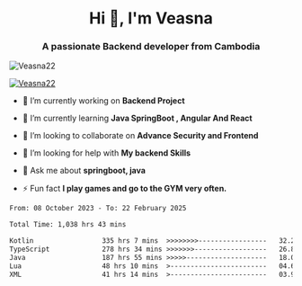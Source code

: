 <h1 align="center">Hi 👋, I'm Veasna</h1>
<h3 align="center">A passionate Backend developer from Cambodia</h3>

<p align="left"> <img src="https://komarev.com/ghpvc/?username=Veasna22&label=Profile%20views&color=0e75b6&style=flat" alt="Veasna22" /> </p>

<p align="left"> <a href="https://github.com/ryo-ma/github-profile-trophy"><img src="https://github-profile-trophy.vercel.app/?username=veasna22&theme=dracula" alt="Veasna22" /></a> </p>

- 🔭 I’m currently working on **Backend Project**

- 🌱 I’m currently learning **Java SpringBoot , Angular And React**

- 👯 I’m looking to collaborate on **Advance Security and Frontend**

- 🤝 I’m looking for help with **My backend Skills**

- 💬 Ask me about **springboot, java**

- ⚡ Fun fact **I play games and go to the GYM very often.**

<!--START_SECTION:waka-->

```txt
From: 08 October 2023 - To: 22 February 2025

Total Time: 1,038 hrs 43 mins

Kotlin                 335 hrs 7 mins  >>>>>>>>-----------------   32.26 %
TypeScript             278 hrs 34 mins >>>>>>>------------------   26.82 %
Java                   187 hrs 55 mins >>>>>--------------------   18.09 %
Lua                    48 hrs 10 mins  >------------------------   04.64 %
XML                    41 hrs 14 mins  >------------------------   03.97 %
```

<!--END_SECTION:waka-->
